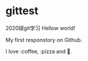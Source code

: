 # gittest
2020球git学习
Hellow world!

My first responstory on Github.

I love :coffee, :pizza and :dancer:.
